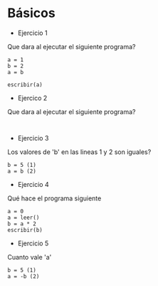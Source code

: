
# Básicos
* Ejercicio 1

Que dara al ejecutar el siguiente programa?
```
a = 1
b = 2
a = b

escribir(a)

```

* Ejercico 2

Que dara al ejecutar el siguiente programa?
```


```

* Ejercicio 3

Los valores de 'b' en las lineas 1 y 2 son iguales?

```
b = 5 (1)
a = b (2)
```

* Ejercicio 4

Qué hace el programa siguiente
```
a = 0
a = leer()
b = a * 2
escribir(b)

```

* Ejercicio 5

Cuanto vale 'a'

```
b = 5 (1)
a = -b (2)
```


 
















